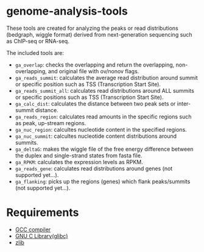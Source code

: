 genome-analysis-tools
========
These tools are created for analyzing the peaks or read distributions (bedgraph, wiggle format) derived from next-generation sequencing such as ChIP-seq or RNA-seq.

The included tools are:
* `ga_overlap`: checks the overlapping and return the overlapping, non-overlapping, and original file with ov/nonov flags.
* `ga_reads_summit`: calculates the average read distribution around summit or specific position such as TSS (Transcription Start Site).
* `ga_reads_summit_all`: calculates read distributions around ALL summits or specific positions such as TSS (Transcription Start Site).
* `ga_calc_dist`: calculates the distance between two peak sets or inter-summit distance.
* `ga_reads_region`: calculates read amounts in the specific regions such as peak, up-stream regions.
* `ga_nuc_region`: calcultes nucleotide content in the specified regions.
* `ga_nuc_summit`: calcultes nucleotide content distributions around summits.
* `ga_deltaG`: makes the wiggle file of the free energy difference between the duplex and single-strand states from fasta file.
* `ga_RPKM`: calculates the expression levels as RPKM.
* `ga_reads_gene`: calculates read distributions around genes (not supported yet...).
* `ga_flanking`: picks up the regions (genes) which flank peaks/summits (not supported yet...).

Requirements
========
* [GCC compiler](http://gcc.gnu.org/)
* [GNU C Library(glibc)](http://www.gnu.org/software/libc/)
* [zlib](http://www.zlib.net/)
